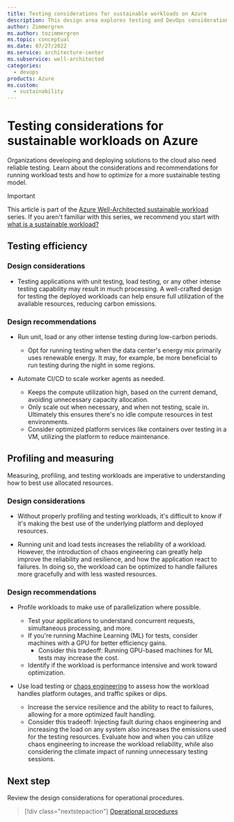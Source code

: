 ```yaml
---
title: Testing considerations for sustainable workloads on Azure
description: This design area explores testing and DevOps considerations for sustainable workloads on Azure.
author: Zimmergren
ms.author: tozimmergren
ms.topic: conceptual
ms.date: 07/27/2022
ms.service: architecture-center
ms.subservice: well-architected
categories: 
  - devops
products: Azure
ms.custom:
  - sustainability
---
```


# Testing considerations for sustainable workloads on Azure

Organizations developing and deploying solutions to the cloud also need reliable testing. Learn about the considerations and recommendations for running workload tests and how to optimize for a more sustainable testing model.

> [!IMPORTANT]
> This article is part of the [Azure Well-Architected sustainable workload](index.yml) series. If you aren't familiar with this series, we recommend you start with [what is a sustainable workload?](sustainability-get-started.md#what-is-a-sustainable-workload)

## Testing efficiency

### Design considerations

- Testing applications with unit testing, load testing, or any other intense testing capability may result in much processing. A well-crafted design for testing the deployed workloads can help ensure full utilization of the available resources, reducing carbon emissions.

### Design recommendations

- Run unit, load or any other intense testing during low-carbon periods.
  - Opt for running testing when the data center's energy mix primarily uses renewable energy. It may, for example, be more beneficial to run testing during the night in some regions.

- Automate CI/CD to scale worker agents as needed.
  - Keeps the compute utilization high, based on the current demand, avoiding unnecessary capacity allocation.
  - Only scale out when necessary, and when not testing, scale in. Ultimately this ensures there's no idle compute resources in test environments.
  - Consider optimized platform services like containers over testing in a VM, utilizing the platform to reduce maintenance.

## Profiling and measuring

Measuring, profiling, and testing workloads are imperative to understanding how to best use allocated resources.

### Design considerations

- Without properly profiling and testing workloads, it's difficult to know if it's making the best use of the underlying platform and deployed resources.

- Running unit and load tests increases the reliability of a workload. However, the introduction of chaos engineering can greatly help improve the reliability and resilience, and how the application react to failures. In doing so, the workload can be optimized to handle failures more gracefully and with less wasted resources.

### Design recommendations

- Profile workloads to make use of parallelization where possible.
  - Test your applications to understand concurrent requests, simultaneous processing, and more.
  - If you're running Machine Learning (ML) for tests, consider machines with a GPU for better efficiency gains.
    - Consider this tradeoff: Running GPU-based machines for ML tests may increase the cost.
  - Identify if the workload is performance intensive and work toward optimization.

- Use load testing or [chaos engineering](/azure/architecture/framework/resiliency/chaos-engineering) to assess how the workload handles platform outages, and traffic spikes or dips.
  - Increase the service resilience and the ability to react to failures, allowing for a more optimized fault handling.
  - Consider this tradeoff: Injecting fault during chaos engineering and increasing the load on any system also increases the emissions used for the testing resources. Evaluate how and when you can utilize chaos engineering to increase the workload reliability, while also considering the climate impact of running unnecessary testing sessions.

## Next step

Review the design considerations for operational procedures.

> [!div class="nextstepaction"]
> [Operational procedures](sustainability-operational-procedures.md)
